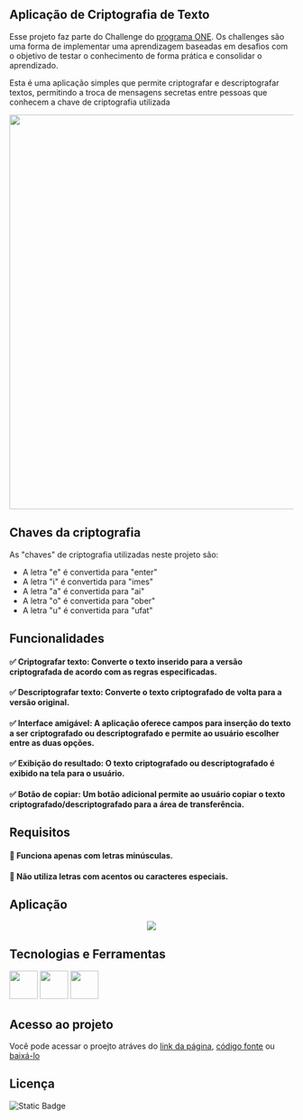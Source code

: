 ## Aplicação de Criptografia de Texto

Esse projeto faz parte do Challenge do [programa ONE](https://www.oracle.com/br/education/oracle-next-education/). Os challenges são uma forma de implementar uma aprendizagem baseadas em desafios com o objetivo de testar o conhecimento de forma prática e consolidar o aprendizado.

Esta é uma aplicação simples que permite criptografar e descriptografar textos, permitindo a troca de mensagens secretas entre pessoas que conhecem a chave de criptografia utilizada

<p align="center">
  <img src="https://github.com/carla11235813/challenge-criptografia/assets/111895486/d961fc7b-8843-4346-86f0-f1997aab2246" width="700px">  
</p>


## Chaves da criptografia

As "chaves" de criptografia utilizadas neste projeto são:

- A letra "e" é convertida para "enter"
- A letra "i" é convertida para "imes"
- A letra "a" é convertida para "ai"
- A letra "o" é convertida para "ober"
- A letra "u" é convertida para "ufat"


## Funcionalidades

#### ✅ Criptografar texto: Converte o texto inserido para a versão criptografada de acordo com as regras especificadas.

#### ✅ Descriptografar texto: Converte o texto criptografado de volta para a versão original.

#### ✅ Interface amigável: A aplicação oferece campos para inserção do texto a ser criptografado ou descriptografado e permite ao usuário escolher entre as duas opções.

#### ✅ Exibição do resultado: O texto criptografado ou descriptografado é exibido na tela para o usuário.

#### ✅ Botão de copiar: Um botão adicional permite ao usuário copiar o texto criptografado/descriptografado para a área de transferência.


## Requisitos

#### 🔶 Funciona apenas com letras minúsculas.

#### 🔶 Não utiliza letras com acentos ou caracteres especiais.


## Aplicação

<p align="center">
  <img src="https://github.com/carla11235813/challenge-criptografia/assets/111895486/2c8e72f9-195e-4c90-83a0-b408ebdd74a9" >  
</p>


## Tecnologias e Ferramentas

<p>
  <img src="https://cdn.jsdelivr.net/gh/devicons/devicon@latest/icons/html5/html5-original.svg" width="50px"/>
  
  <img src="https://cdn.jsdelivr.net/gh/devicons/devicon@latest/icons/css3/css3-original.svg" width="50px"/>
  
  <img src="https://cdn.jsdelivr.net/gh/devicons/devicon@latest/icons/javascript/javascript-original.svg" width="50px"/>
</p>      


## Acesso ao projeto

Você pode acessar o proejto atráves do [link da página](https://carla11235813.github.io/challenge-criptografia/), [código fonte](https://github.com/carla11235813/challenge-criptografia/) ou [baixá-lo](https://github.com/carla11235813/challenge-criptografia/archive/refs/heads/main.zip)

## Licença

![Static Badge](https://img.shields.io/badge/mit-blue?style=for-the-badge&label=license)
